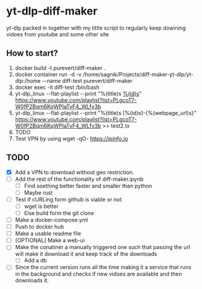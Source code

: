 # yt-dlp-diff-maker

yt-dlp packed in together with my little script to regularly keep dowining vidoes from youtube and some other site

## How to start?

  1. docker build -t purevert/diff-maker .
  2. docker container run -d  -v /home/sagnik/Projects/diff-maker-yt-dlp/yt-dlp:/home --name diff-test purevert/diff-maker
  3. docker exec -it diff-test /bin/bash
  4. yt-dlp_linux --flat-playlist --print "%(title)s [%(id)s](%(webpage_url))" <https://www.youtube.com/playlist?list=PLgcoT7-W0fP2Bqm6KqWPIaTvF4_WLfv3b>
  5. yt-dlp_linux --flat-playlist --print "%(title)s [%(id)s]-{%(webpage_url)s}" <https://www.youtube.com/playlist?list=PLgcoT7-W0fP2Bqm6KqWPIaTvF4_WLfv3b> >> test2.tx
  6. TODO
  7. Test VPN by using wget -qO- <https://ipinfo.io>

## TODO

- [x] Add a VPN to download without geo restriction.
- [ ] Add the rest of the functionality of diff-maker.ipynb
  - [ ] Find soething better faster and smaller than python
  - [ ] Maybe rust
- [ ] Test if cURLing form github is viable or not 
  - [ ] wget is better
  - [ ] Else build form the git clone
- [ ] Make a docker-compose.yml
- [ ] Push to docker hub
- [ ] Make a usable readme file
- [ ] [OPTIONAL] Make a web-ui
- [ ] Make the conatiner a manually triggered one such that passing the url will make it download it and keep track of the downloads
  - [ ] Add a db
- [ ] Since the current version runs all the time making it a service that runs in the background and checks if new vidoes are available and then downloads it.
